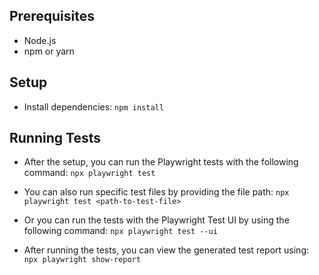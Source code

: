 ## Prerequisites
- Node.js
- npm or yarn

## Setup
- Install dependencies: `npm install`

## Running Tests
- After the setup, you can run the Playwright tests with the following command: `npx playwright test`

- You can also run specific test files by providing the file path: `npx playwright test <path-to-test-file>`

- Or you can run the tests with the Playwright Test UI by using the following command: `npx playwright test --ui`

- After running the tests, you can view the generated test report using: `npx playwright show-report`
